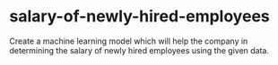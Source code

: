 # salary-of-newly-hired-employees
Create a machine learning model which will help the company in determining the salary of newly hired employees using the given data.
